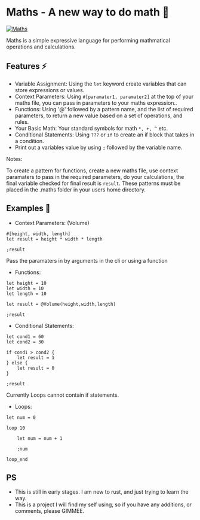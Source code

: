 # Maths - A new way to do math 🧮
[![Maths](https://github.com/ThatOneToast/Maths-Lang/actions/workflows/rust.yml/badge.svg)](https://github.com/ThatOneToast/Maths-Lang/actions/workflows/rust.yml)

Maths is a simple expressive language for performing mathmatical operations
and calculations. 

## Features ⚡️

* Variable Assignment: Using the `let` keyword create variables that can store expressions or values.
* Context Parameters: Using `#[paramater1, paramater2]` at the top of your maths file, you can pass in parameters to your maths expression..
* Functions: Using '@' followed by a pattern name, and the list of required parameters, to return a new value based on a set of operations, and rules.
* Your Basic Math: Your standard symbols for math `*, +, ^` etc.
* Conditional Statements: Using `???` or `if` to create an if block that takes in a condition.
* Print out a variables value by using `;` followed by the variable name.
   
Notes:

To create a pattern for functions, create a new maths file, use context paramaters to pass in the required parameters, 
do your calculations, the final variable checked for final result is `result`.
These patterns must be placed in the .maths folder in your users home directory. 
## Examples 📝

- Context Parameters: (Volume)
```maths
#[height, width, length]
let result = height * width * length

;result
```
Pass the paramaters in by arguments in the cli or using a function

- Functions: 
```maths
let height = 10
let width = 10
let length = 10

let result = @Volume(height,width,length)

;result
```

- Conditional Statements:
```maths
let cond1 = 60
let cond2 = 30

if cond1 > cond2 {
    let result = 1
} else {
    let result = 0
}

;result
```


Currently Loops cannot contain if statements.
- Loops:
```maths
let num = 0

loop 10

    let num = num + 1
    
    ;num
    
loop_end
```


## PS

* This is still in early stages. I am new to rust, and just trying to learn the way.
* This is a project I will find my self using, so if you have any additions, or comments, please GIMMEE.


